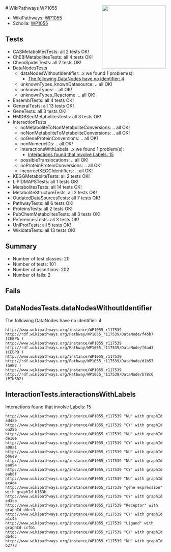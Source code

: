 <img style="float: right; width: 200px" src="https://upload.wikimedia.org/wikipedia/commons/thumb/8/83/Wplogo_with_text_500.png/640px-Wplogo_with_text_500.png" />
# WikiPathways WP1055

* WikiPathways: [WP1055](https://new.wikipathways.org/pathways/WP1055)
* Scholia: [WP1055](https://scholia.toolforge.org/wikipathways/WP1055)
## Tests
* CASMetabolitesTests: all 2 tests OK!
* ChEBIMetabolitesTests: all 4 tests OK!
* ChemSpiderTests: all 2 tests OK!
* DataNodesTests
    * dataNodesWithoutIdentifier: .x we found 1 problem(s):
        * [The following DataNodes have no identifier: 4](#d2d32fa3)
    * unknownTypes_knownDatasource: .. all OK!
    * unknownTypes: .. all OK!
    * unknownTypes_Reactome: .. all OK!
* EnsemblTests: all 4 tests OK!
* GeneralTests: all 13 tests OK!
* GeneTests: all 3 tests OK!
* HMDBSecMetabolitesTests: all 3 tests OK!
* InteractionTests
    * noMetaboliteToNonMetaboliteConversions: .. all OK!
    * noNonMetaboliteToMetaboliteConversions: .. all OK!
    * noGeneProteinConversions: .. all OK!
    * nonNumericIDs: .. all OK!
    * interactionsWithLabels: .x we found 1 problem(s):
        * [Interactions found that involve Labels: 15](#fe97a8bd)
    * possibleTranslocations: .. all OK!
    * noProteinProteinConversions: .. all OK!
    * incorrectKEGGIdentifiers: .. all OK!
* KEGGMetaboliteTests: all 2 tests OK!
* LIPIDMAPSTests: all 1 tests OK!
* MetabolitesTests: all 14 tests OK!
* MetaboliteStructureTests: all 2 tests OK!
* OudatedDataSourcesTests: all 7 tests OK!
* PathwayTests: all 6 tests OK!
* ProteinsTests: all 2 tests OK!
* PubChemMetabolitesTests: all 3 tests OK!
* ReferencesTests: all 3 tests OK!
* UniProtTests: all 5 tests OK!
* WikidataTests: all 13 tests OK!


## Summary

* Number of test classes: 20
* Number of tests: 101
* Number of assertions: 202
* Number of fails: 2

## Fails

<a name="d2d32fa3" />

## DataNodesTests.dataNodesWithoutIdentifier

The following DataNodes have no identifier: 4
```
http://www.wikipathways.org/instance/WP1055_r117539 http://rdf.wikipathways.org/Pathway/WP1055_r117539/DataNode/f4bb7 (CEBPA )
http://www.wikipathways.org/instance/WP1055_r117539 http://rdf.wikipathways.org/Pathway/WP1055_r117539/DataNode/f6ad3 (CEBPB )
http://www.wikipathways.org/instance/WP1055_r117539 http://rdf.wikipathways.org/Pathway/WP1055_r117539/DataNode/d1b57 (GAB2 )
http://www.wikipathways.org/instance/WP1055_r117539 http://rdf.wikipathways.org/Pathway/WP1055_r117539/DataNode/b78c6 (PIK3R2)
```

<a name="fe97a8bd" />

## InteractionTests.interactionsWithLabels

Interactions found that involve Labels: 15
```
http://www.wikipathways.org/instance/WP1055_r117539 "NU" with graphId ad4ae
http://www.wikipathways.org/instance/WP1055_r117539 "CY" with graphId ea256
http://www.wikipathways.org/instance/WP1055_r117539 "NU" with graphId de10e
http://www.wikipathways.org/instance/WP1055_r117539 "CY" with graphId a08a1
http://www.wikipathways.org/instance/WP1055_r117539 "NU" with graphId bb6e9
http://www.wikipathways.org/instance/WP1055_r117539 "NU" with graphId ea894
http://www.wikipathways.org/instance/WP1055_r117539 "CY" with graphId eab8f
http://www.wikipathways.org/instance/WP1055_r117539 "NU" with graphId ac4d4
http://www.wikipathways.org/instance/WP1055_r117539 "gene expression" with graphId b163b
http://www.wikipathways.org/instance/WP1055_r117539 "CY" with graphId ed3cb
http://www.wikipathways.org/instance/WP1055_r117539 "Receptor" with graphId ddcc3
http://www.wikipathways.org/instance/WP1055_r117539 "CY" with graphId a1c45
http://www.wikipathways.org/instance/WP1055_r117539 "Ligand" with graphId ccfb1
http://www.wikipathways.org/instance/WP1055_r117539 "CY" with graphId db4dc
http://www.wikipathways.org/instance/WP1055_r117539 "NU" with graphId b2773
```


